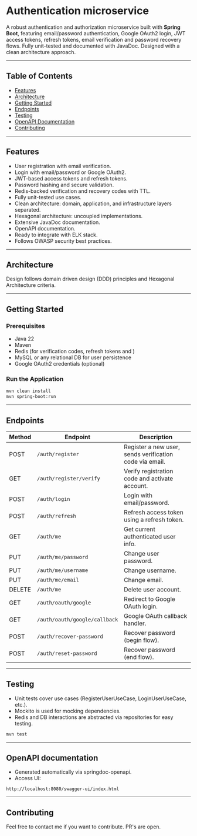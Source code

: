 # Authentication microservice

A robust authentication and authorization microservice built with **Spring Boot**, featuring email/password authentication, Google OAuth2 login, JWT access tokens, refresh tokens, email verification and password recovery flows. Fully unit-tested and documented with JavaDoc. Designed with a clean architecture approach.

---

## Table of Contents

- [Features](#features)
- [Architecture](#architecture)
- [Getting Started](#getting-started)
- [Endpoints](#endpoints)
- [Testing](#testing)
- [OpenAPI Documentation](#openapi-documentation)
- [Contributing](#contributing)

---

## Features

- User registration with email verification.
- Login with email/password or Google OAuth2.
- JWT-based access tokens and refresh tokens.
- Password hashing and secure validation.
- Redis-backed verification and recovery codes with TTL.
- Fully unit-tested use cases.
- Clean architecture: domain, application, and infrastructure layers separated.
- Hexagonal architecture: uncoupled implementations.
- Extensive JavaDoc documentation.
- OpenAPI documentation.
- Ready to integrate with ELK stack.
- Follows OWASP security best practices.

---

## Architecture

Design follows domain driven design (DDD) principles and Hexagonal Architecture criteria. 

---

## Getting Started

### Prerequisites

- Java 22
- Maven 
- Redis (for verification codes, refresh tokens and )
- MySQL or any relational DB for user persistence
- Google OAuth2 credentials (optional)

### Run the Application

```bash
mvn clean install
mvn spring-boot:run
```

---

## Endpoints

| Method | Endpoint                      | Description                                         |
|--------|-------------------------------|-----------------------------------------------------|
| POST   | `/auth/register`              | Register a new user, sends verification code via email. |
| GET    | `/auth/register/verify`       | Verify registration code and activate account.      |
| POST   | `/auth/login`                 | Login with email/password.                          |
| POST   | `/auth/refresh`               | Refresh access token using a refresh token.         |
| GET    | `/auth/me`                    | Get current authenticated user info.                |
| PUT    | `/auth/me/password`           | Change user password.                               |
| PUT    | `/auth/me/username`           | Change username.                                    |
| PUT    | `/auth/me/email`              | Change email.                                       |
| DELETE | `/auth/me`                    | Delete user account.                                |
| GET    | `/auth/oauth/google`          | Redirect to Google OAuth login.                     |
| GET    | `/auth/oauth/google/callback` | Google OAuth callback handler.                      |
| POST   | `/auth/recover-password`      | Recover password (begin flow).                      | 
| POST   | `/auth/reset-password`        | Recover password (end flow).                        |

---

## Testing

* Unit tests cover use cases (RegisterUserUseCase, LoginUserUseCase, etc.).
* Mockito is used for mocking dependencies.
* Redis and DB interactions are abstracted via repositories for easy testing.

```bash
mvn test
```

---

## OpenAPI documentation

* Generated automatically via springdoc-openapi.
* Access UI:

```url
http://localhost:8080/swagger-ui/index.html
```

---

## Contributing

Feel free to contact me if you want to contribute. PR's are open.